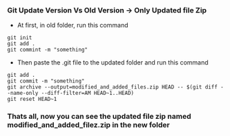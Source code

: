 ### Git Update Version Vs Old Version -> Only Updated file Zip
* At first, in old folder, run this command
```
git init
git add .
git commint -m "something"
```
* Then paste the .git file to the updated folder and run this command
```
git add .  
git commit -m "something"   
git archive --output=modified_and_added_files.zip HEAD -- $(git diff --name-only --diff-filter=AM HEAD~1..HEAD)  
git reset HEAD~1
```

### Thats all, now you can see the updated file zip named modified_and_added_filez.zip in the new folder
